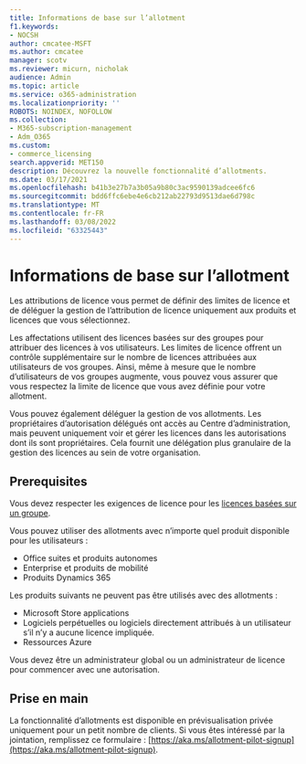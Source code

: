 ```yaml
---
title: Informations de base sur l’allotment
f1.keywords:
- NOCSH
author: cmcatee-MSFT
ms.author: cmcatee
manager: scotv
ms.reviewer: micurn, nicholak
audience: Admin
ms.topic: article
ms.service: o365-administration
ms.localizationpriority: ''
ROBOTS: NOINDEX, NOFOLLOW
ms.collection:
- M365-subscription-management
- Adm_O365
ms.custom:
- commerce_licensing
search.appverid: MET150
description: Découvrez la nouvelle fonctionnalité d’allotments.
ms.date: 03/17/2021
ms.openlocfilehash: b41b3e27b7a3b05a9b80c3ac9590139adcee6fc6
ms.sourcegitcommit: bdd6ffc6ebe4e6cb212ab22793d9513dae6d798c
ms.translationtype: MT
ms.contentlocale: fr-FR
ms.lasthandoff: 03/08/2022
ms.locfileid: "63325443"
---
```

# <a name="allotment-basics"></a>Informations de base sur l’allotment

Les attributions de licence vous permet de définir des limites de licence et de déléguer la gestion de l’attribution de licence uniquement aux produits et licences que vous sélectionnez.

Les affectations utilisent des licences basées sur des groupes pour attribuer des licences à vos utilisateurs. Les limites de licence offrent un contrôle supplémentaire sur le nombre de licences attribuées aux utilisateurs de vos groupes. Ainsi, même à mesure que le nombre d’utilisateurs de vos groupes augmente, vous pouvez vous assurer que vous respectez la limite de licence que vous avez définie pour votre allotment.

Vous pouvez également déléguer la gestion de vos allotments. Les propriétaires d’autorisation délégués ont accès au Centre d’administration, mais peuvent uniquement voir et gérer les licences dans les autorisations dont ils sont propriétaires. Cela fournit une délégation plus granulaire de la gestion des licences au sein de votre organisation.

## <a name="prerequisites"></a>Prerequisites

Vous devez respecter les exigences de licence pour les [licences basées sur un groupe](/azure/active-directory/fundamentals/active-directory-licensing-whatis-azure-portal#licensing-requirements).

Vous pouvez utiliser des allotments avec n’importe quel produit disponible pour les utilisateurs :

- Office suites et produits autonomes
- Enterprise et produits de mobilité
- Produits Dynamics 365

Les produits suivants ne peuvent pas être utilisés avec des allotments :

- Microsoft Store applications
- Logiciels perpétuelles ou logiciels directement attribués à un utilisateur s’il n’y a aucune licence impliquée.
- Ressources Azure

Vous devez être un administrateur global ou un administrateur de licence pour commencer avec une autorisation.

## <a name="getting-started"></a>Prise en main

La fonctionnalité d’allotments est disponible en prévisualisation privée uniquement pour un petit nombre de clients. Si vous êtes intéressé par la jointation, remplissez ce formulaire : [https://aka.ms/allotment-pilot-signup](https://aka.ms/allotment-pilot-signup).